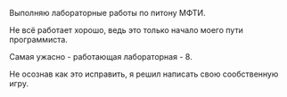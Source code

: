 Выполняю лабораторные работы по питону МФТИ. 

Не всё работает хорошо, ведь это только начало моего пути программиста. 

Самая ужасно - работающая лабораторная - 8.

Не осознав как это исправить, я решил написать свою сообственную игру.
